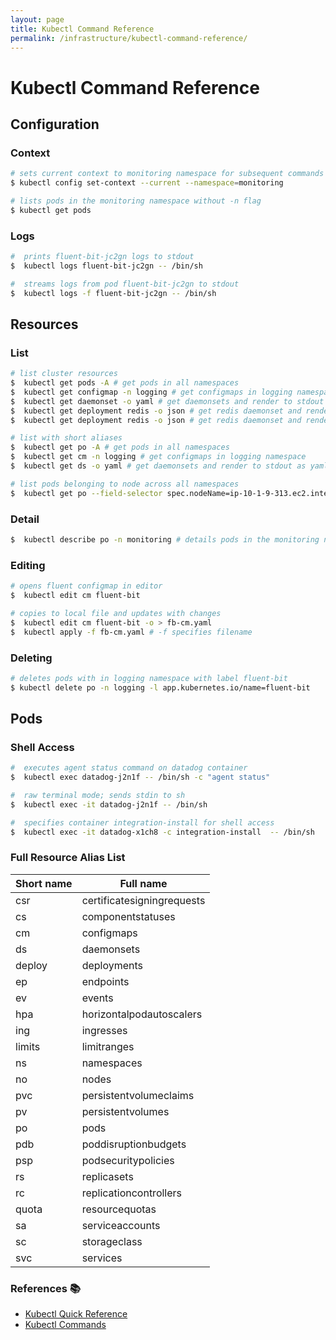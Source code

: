 ```yaml
---
layout: page
title: Kubectl Command Reference
permalink: /infrastructure/kubectl-command-reference/
---
```

# Kubectl Command Reference

## Configuration

### Context
```bash
# sets current context to monitoring namespace for subsequent commands
$ kubectl config set-context --current --namespace=monitoring

# lists pods in the monitoring namespace without -n flag
$ kubectl get pods
```

### Logs

```bash
#  prints fluent-bit-jc2gn logs to stdout
$  kubectl logs fluent-bit-jc2gn -- /bin/sh

#  streams logs from pod fluent-bit-jc2gn to stdout
$  kubectl logs -f fluent-bit-jc2gn -- /bin/sh
```

## Resources

### List

```bash
# list cluster resources
$  kubectl get pods -A # get pods in all namespaces
$  kubectl get configmap -n logging # get configmaps in logging namespace
$  kubectl get daemonset -o yaml # get daemonsets and render to stdout as yaml
$  kubectl get deployment redis -o json # get redis daemonset and render as json
$  kubectl get deployment redis -o json # get redis daemonset and render as json

# list with short aliases
$  kubectl get po -A # get pods in all namespaces
$  kubectl get cm -n logging # get configmaps in logging namespace
$  kubectl get ds -o yaml # get daemonsets and render to stdout as yaml

# list pods belonging to node across all namespaces
$  kubectl get po --field-selector spec.nodeName=ip-10-1-9-313.ec2.internal -A
```

### Detail

```bash
$  kubectl describe po -n monitoring # details pods in the monitoring namespace
```

### Editing

```bash
# opens fluent configmap in editor
$  kubectl edit cm fluent-bit

# copies to local file and updates with changes
$  kubectl edit cm fluent-bit -o > fb-cm.yaml
$  kubectl apply -f fb-cm.yaml # -f specifies filename
```

### Deleting
```bash
# deletes pods with in logging namespace with label fluent-bit
$ kubectl delete po -n logging -l app.kubernetes.io/name=fluent-bit
```

## Pods

### Shell Access

```bash
#  executes agent status command on datadog container
$  kubectl exec datadog-j2n1f -- /bin/sh -c "agent status"

#  raw terminal mode; sends stdin to sh
$  kubectl exec -it datadog-j2n1f -- /bin/sh

#  specifies container integration-install for shell access
$  kubectl exec -it datadog-x1ch8 -c integration-install  -- /bin/sh
```

### Full Resource Alias List

| Short name |	Full name |
| ---------- | ---------- |
| csr | certificatesigningrequests |
| cs | componentstatuses |
| cm | configmaps |
| ds | daemonsets |
| deploy | deployments |
| ep | endpoints |
| ev | events |
| hpa | horizontalpodautoscalers |
| ing | ingresses |
| limits | limitranges |
| ns | namespaces |
| no | nodes |
| pvc | persistentvolumeclaims |
| pv | persistentvolumes |
| po | pods |
| pdb | poddisruptionbudgets |
| psp | podsecuritypolicies |
| rs | replicasets |
| rc | replicationcontrollers |
| quota | resourcequotas |
| sa | serviceaccounts |
| sc | storageclass |
| svc | services |

### References 📚
- [Kubectl Quick Reference](https://kubernetes.io/docs/reference/kubectl/quick-reference/)
- [Kubectl Commands](https://kubernetes.io/docs/reference/generated/kubectl/kubectl-commands)
